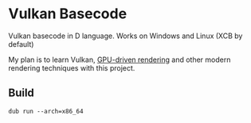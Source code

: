 # Vulkan Basecode
Vulkan basecode in D language. Works on Windows and Linux (XCB by default)

My plan is to learn Vulkan, [GPU-driven rendering](http://advances.realtimerendering.com/s2015/aaltonenhaar_siggraph2015_combined_final_footer_220dpi.pdf) and
other modern rendering techniques with this project.

## Build

`dub run --arch=x86_64`
